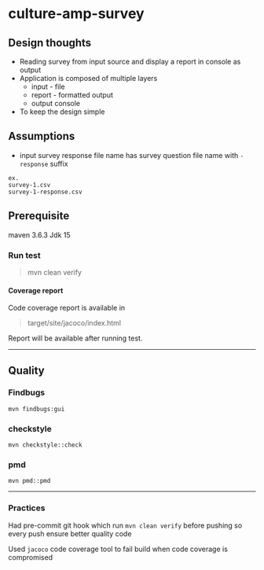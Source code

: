 # culture-amp-survey

## Design thoughts

* Reading survey from input source and display a report in console as output
* Application is composed of multiple layers
    * input - file
    * report - formatted output
    * output console
* To keep the design simple

## Assumptions

* input survey response file name has survey question file name with `-response` suffix

```
ex.
survey-1.csv
survey-1-response.csv
```

## Prerequisite

maven 3.6.3 Jdk 15

### Run test

> mvn clean verify

#### Coverage report

Code coverage report is available in
> target/site/jacoco/index.html

Report will be available after running test.

---

## Quality

### Findbugs

`mvn findbugs:gui`

### checkstyle

`mvn checkstyle::check`

### pmd

`mvn pmd::pmd`

---

### Practices

Had pre-commit git hook which run `mvn clean verify` before pushing so every push ensure better quality code

Used `jacoco` code coverage tool to fail build when code coverage is compromised
